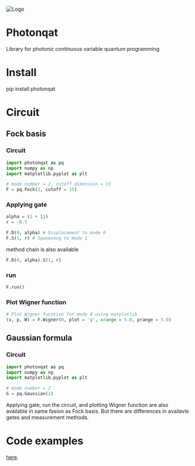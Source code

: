 ![Logo](https://github.com/ryuNagai/Photonqat/blob/master/Logo.jpg)

# Photonqat
Library for photonic continuous variable quantum programming

# Install
pip install photonqat

# Circuit

## Fock basis

### Circuit
```python
import photonqat as pq
import numpy as np
import matplotlib.pyplot as plt

# mode number = 2, cutoff dimension = 15
F = pq.Fock(2, cutoff = 15)
```

### Applying gate
```python
alpha = (1 + 1j)
r = -0.5

F.D(0, alpha) # Displacement to mode 0
F.S(1, r) # Squeezeng to mode 1
```

method chain is also available
```python
F.D(0, alpha).S(1, r)
```

### run
```python
F.run()
```

### Plot Wigner function
```python
# Plot Wigner fucntion for mode 0 using matplotlib
(x, p, W) = F.Wigner(0, plot = 'y', xrange = 5.0, prange = 5.0)
```

## Gaussian formula

### Circuit
```python
import photonqat as pq
import numpy as np
import matplotlib.pyplot as plt

# mode number = 2
G = pq.Gaussian(2)
```
Applying gate, run the circuit, and plotting Wigner function are also available in same fasion as Fock basis.
But there are differences in availavle getes and measurement methods.

# Code examples
[here](https://github.com/ryuNagai/Photonqat/tree/master/examples).
